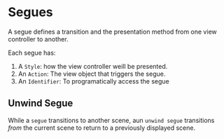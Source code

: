 # Segues

A segue defines a transition and the presentation method from one view controller to another.

Each segue has:

1. A `Style`: how the view controller weill be presented.
2. An `Action`: The view object that triggers the segue.
3. An `Identifier`: To programatically access the segue

## Unwind Segue

While a `segue` transitions to another scene, aun `unwind segue` transitions *from* the current scene to return to a previously displayed scene.